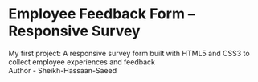 # Employee Feedback Form – Responsive Survey
My first project: A responsive survey form built with HTML5 and CSS3 to collect employee experiences and feedback<br>
Author - Sheikh-Hassaan-Saeed
